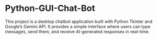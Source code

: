 # Python-GUI-Chat-Bot
This project is a desktop chatbot application built with Python Tkinter and Google’s Gemini API. It provides a simple interface where users can type messages, send them, and receive AI-generated responses in real-time.
